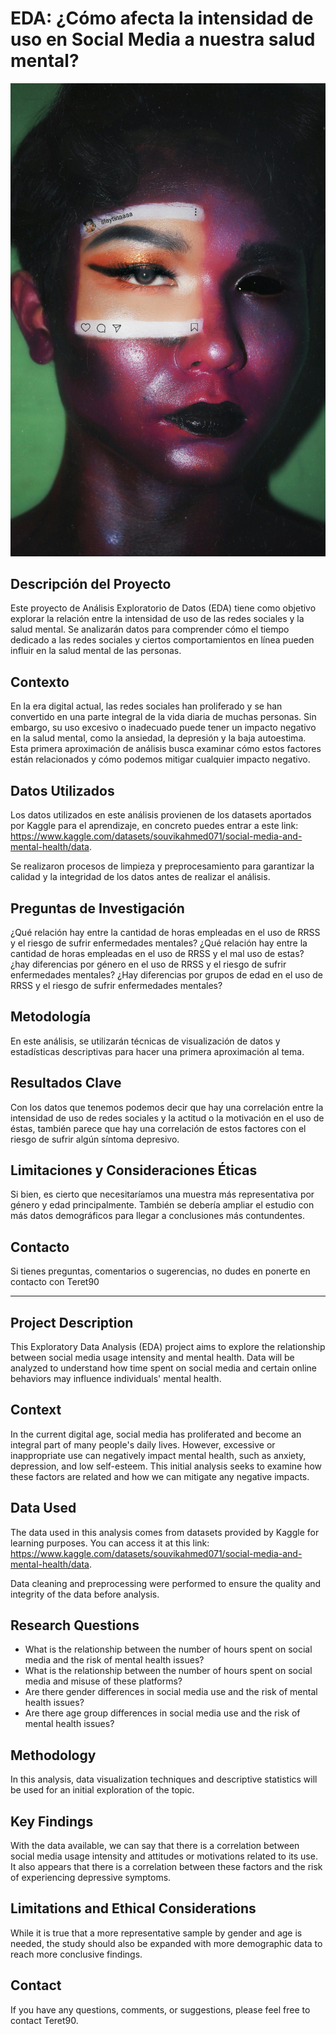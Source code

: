 
# EDA: ¿Cómo afecta la intensidad de uso en Social Media a nuestra salud mental?
![](img/pexels-slaytinaaaa-4619829.jpg)

## Descripción del Proyecto

Este proyecto de Análisis Exploratorio de Datos (EDA) tiene como objetivo explorar la relación entre la intensidad de uso de las redes sociales y la salud mental. Se analizarán datos para comprender cómo el tiempo dedicado a las redes sociales y ciertos comportamientos en línea pueden influir en la salud mental de las personas.

## Contexto

En la era digital actual, las redes sociales han proliferado y se han convertido en una parte integral de la vida diaria de muchas personas. Sin embargo, su uso excesivo o inadecuado puede tener un impacto negativo en la salud mental, como la ansiedad, la depresión y la baja autoestima. Esta primera aproximación de análisis busca examinar cómo estos factores están relacionados y cómo podemos mitigar cualquier impacto negativo.

## Datos Utilizados

Los datos utilizados en este análisis provienen de los datasets aportados por Kaggle para el aprendizaje, en concreto puedes entrar a este link: https://www.kaggle.com/datasets/souvikahmed071/social-media-and-mental-health/data.

 Se realizaron procesos de limpieza y preprocesamiento para garantizar la calidad y la integridad de los datos antes de realizar el análisis.

## Preguntas de Investigación

¿Qué relación hay entre la cantidad de horas empleadas en el uso de RRSS y el riesgo de sufrir enfermedades mentales?
¿Qué relación hay entre la cantidad de horas empleadas en el uso de RRSS y el mal uso de estas?
¿hay diferencias por género en el uso de RRSS y el riesgo de sufrir enfermedades mentales?
¿Hay diferencias por grupos de edad en el uso de RRSS y el riesgo de sufrir enfermedades mentales?

## Metodología

En este análisis, se utilizarán técnicas de visualización de datos y estadísticas descriptivas para hacer una primera aproximación al tema.

## Resultados Clave

Con los datos que tenemos podemos decir que hay una correlación entre la intensidad de uso de redes sociales y la actitud o la motivación en el uso de éstas, también parece que hay una correlación de estos factores con el riesgo de sufrir algún síntoma depresivo.




## Limitaciones y Consideraciones Éticas

Si bien, es cierto que necesitaríamos una muestra más representativa por género y edad principalmente.
También se debería ampliar el estudio con más datos demográficos para llegar a conclusiones más contundentes.


## Contacto

Si tienes preguntas, comentarios o sugerencias, no dudes en ponerte en contacto con Teret90


---------------------------------------------------------------------------------------------------------------------------------------------------

## Project Description

This Exploratory Data Analysis (EDA) project aims to explore the relationship between social media usage intensity and mental health. Data will be analyzed to understand how time spent on social media and certain online behaviors may influence individuals' mental health.

## Context

In the current digital age, social media has proliferated and become an integral part of many people's daily lives. However, excessive or inappropriate use can negatively impact mental health, such as anxiety, depression, and low self-esteem. This initial analysis seeks to examine how these factors are related and how we can mitigate any negative impacts.

## Data Used

The data used in this analysis comes from datasets provided by Kaggle for learning purposes. You can access it at this link: https://www.kaggle.com/datasets/souvikahmed071/social-media-and-mental-health/data.

Data cleaning and preprocessing were performed to ensure the quality and integrity of the data before analysis.

## Research Questions

- What is the relationship between the number of hours spent on social media and the risk of mental health issues?
- What is the relationship between the number of hours spent on social media and misuse of these platforms?
- Are there gender differences in social media use and the risk of mental health issues?
- Are there age group differences in social media use and the risk of mental health issues?

## Methodology

In this analysis, data visualization techniques and descriptive statistics will be used for an initial exploration of the topic.

## Key Findings

With the data available, we can say that there is a correlation between social media usage intensity and attitudes or motivations related to its use. It also appears that there is a correlation between these factors and the risk of experiencing depressive symptoms.

## Limitations and Ethical Considerations

While it is true that a more representative sample by gender and age is needed, the study should also be expanded with more demographic data to reach more conclusive findings.

## Contact

If you have any questions, comments, or suggestions, please feel free to contact Teret90.



